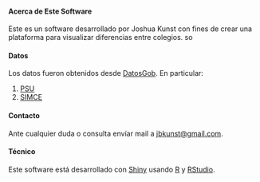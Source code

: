 #### Acerca de Este Software
Este es un software desarrollado por Joshua Kunst con fines de crear una plataforma para visualizar diferencias entre colegios. so

#### Datos
Los datos fueron obtenidos desde [DatosGob](http://datos.gob.cl/). En particular:

1. [PSU](http://datos.gob.cl/datasets/ver/648)
2. [SIMCE](http://datos.gob.cl/datasets/ver/700)

#### Contacto
Ante cualquier duda o consulta envíar mail a [jbkunst@gmail.com](mailto:jbkunst@gmail.com).

#### Técnico
Este software está desarrollado con [Shiny](shiny.rstudio.com) usando [R](http://www.rstudio.com/) y [RStudio](http://www.rstudio.com/).
